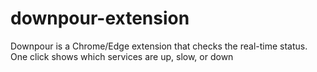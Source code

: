 # downpour-extension
Downpour is a Chrome/Edge extension that checks the real-time status. One click shows which services are up, slow, or down
